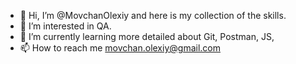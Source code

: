 - 👋 Hi, I’m @MovchanOlexiy and here is my collection of the skills.
- 👀 I’m interested in QA.
- 🌱 I’m currently learning more detailed about Git, Postman, JS,
- 📫 How to reach me movchan.olexiy@gmail.com

<!---
MovchanOlexiy/MovchanOlexiy is a ✨ special ✨ repository because its `README.md` (this file) appears on your GitHub profile.
You can click the Preview link to take a look at your changes.
--->
